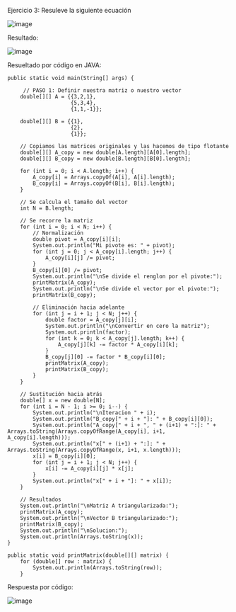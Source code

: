 Ejercicio 3: Resuleve la siguiente ecuación
   
![image](https://github.com/Jorge11Romero/M-todos-Num-ricos/assets/147437900/2d2f97ea-2846-4ffc-8f59-92bb37dd0a01)



Resultado: 


![image](https://github.com/Jorge11Romero/M-todos-Num-ricos/assets/147437900/ba287460-f2b3-4587-a379-de72da628a9f)



Resueltado por código en JAVA:


    public static void main(String[] args) {
        
         // PASO 1: Definir nuestra matriz o nuestro vector
        double[][] A = {{3,2,1},
                        {5,3,4},
                        {1,1,-1}};
        
        double[][] B = {{1},
                        {2},
                        {1}};
        
        // Copiamos las matrices originales y las hacemos de tipo flotante
        double[][] A_copy = new double[A.length][A[0].length];
        double[][] B_copy = new double[B.length][B[0].length];
        
        for (int i = 0; i < A.length; i++) {
            A_copy[i] = Arrays.copyOf(A[i], A[i].length);
            B_copy[i] = Arrays.copyOf(B[i], B[i].length);
        }
        
        // Se calcula el tamaño del vector
        int N = B.length;
        
        // Se recorre la matriz
        for (int i = 0; i < N; i++) {
            // Normalización
            double pivot = A_copy[i][i];
            System.out.println("Mi pivote es: " + pivot);
            for (int j = 0; j < A_copy[i].length; j++) {
                A_copy[i][j] /= pivot;
            }
            B_copy[i][0] /= pivot;
            System.out.println("\nSe divide el renglon por el pivote:");
            printMatrix(A_copy);
            System.out.println("\nSe divide el vector por el pivote:");
            printMatrix(B_copy);
            
            // Eliminación hacia adelante
            for (int j = i + 1; j < N; j++) {
                double factor = A_copy[j][i];
                System.out.println("\nConvertir en cero la matriz");
                System.out.println(factor);
                for (int k = 0; k < A_copy[j].length; k++) {
                    A_copy[j][k] -= factor * A_copy[i][k];
                }
                B_copy[j][0] -= factor * B_copy[i][0];
                printMatrix(A_copy);
                printMatrix(B_copy);
            }
        }
        
        // Sustitución hacia atrás
        double[] x = new double[N];
        for (int i = N - 1; i >= 0; i--) {
            System.out.println("\nIteracion " + i);
            System.out.println("B_copy[" + i + "]: " + B_copy[i][0]);
            System.out.println("A_copy[" + i + ", " + (i+1) + ":]: " + Arrays.toString(Arrays.copyOfRange(A_copy[i], i+1, A_copy[i].length)));
            System.out.println("x[" + (i+1) + ":]: " + Arrays.toString(Arrays.copyOfRange(x, i+1, x.length)));
            x[i] = B_copy[i][0];
            for (int j = i + 1; j < N; j++) {
                x[i] -= A_copy[i][j] * x[j];
            }
            System.out.println("x[" + i + "]: " + x[i]);
        }
        
        // Resultados
        System.out.println("\nMatriz A triangularizada:");
        printMatrix(A_copy);
        System.out.println("\nVector B triangularizado:");
        printMatrix(B_copy);
        System.out.println("\nSolucion:");
        System.out.println(Arrays.toString(x));
    }
    
    public static void printMatrix(double[][] matrix) {
        for (double[] row : matrix) {
            System.out.println(Arrays.toString(row));
        }
    

Respuesta por código:

![image](https://github.com/Jorge11Romero/M-todos-Num-ricos/assets/147437900/c173b708-f7ab-42b1-9c0c-668fbb489c59)

